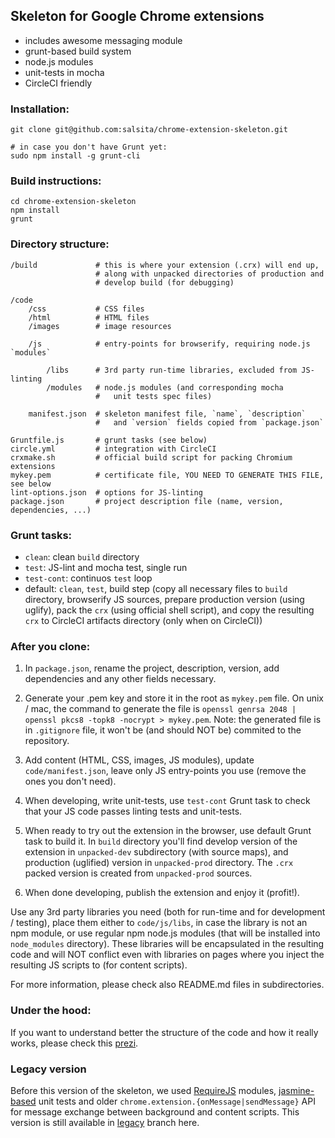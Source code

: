 ## Skeleton for Google Chrome extensions

* includes awesome messaging module
* grunt-based build system
* node.js modules
* unit-tests in mocha
* CircleCI friendly

### Installation:

    git clone git@github.com:salsita/chrome-extension-skeleton.git
    
    # in case you don't have Grunt yet:
    sudo npm install -g grunt-cli

### Build instructions:

    cd chrome-extension-skeleton
    npm install
    grunt

### Directory structure:

    /build             # this is where your extension (.crx) will end up,
                       # along with unpacked directories of production and
                       # develop build (for debugging)
    
    /code
        /css           # CSS files
        /html          # HTML files
        /images        # image resources
    
        /js            # entry-points for browserify, requiring node.js `modules`
    
            /libs      # 3rd party run-time libraries, excluded from JS-linting
            /modules   # node.js modules (and corresponding mocha
                       #   unit tests spec files)
    
        manifest.json  # skeleton manifest file, `name`, `description`
                       #   and `version` fields copied from `package.json`
    
    Gruntfile.js       # grunt tasks (see below)
    circle.yml         # integration with CircleCI
    crxmake.sh         # official build script for packing Chromium extensions
    mykey.pem          # certificate file, YOU NEED TO GENERATE THIS FILE, see below
    lint-options.json  # options for JS-linting
    package.json       # project description file (name, version, dependencies, ...)

### Grunt tasks:

* `clean`: clean `build` directory
* `test`: JS-lint and mocha test, single run
* `test-cont`: continuos `test` loop
* default: `clean`, `test`, build step (copy all necessary files to `build`
  directory, browserify JS sources, prepare production version (using uglify),
  pack the `crx` (using official shell script), and copy the resulting `crx` to
  CircleCI artifacts directory (only when on CircleCI))

### After you clone:

1. In `package.json`, rename the project, description, version, add dependencies
and any other fields necessary.

2. Generate your .pem key and store it in the root as `mykey.pem` file. On
unix / mac, the command to generate the file is
`openssl genrsa 2048 | openssl pkcs8 -topk8 -nocrypt > mykey.pem`.
Note: the generated file is in `.gitignore` file, it won't be (and should NOT
be) commited to the repository.

3. Add content (HTML, CSS, images, JS modules), update `code/manifest.json`,
leave only JS entry-points you use (remove the ones you don't need).

4. When developing, write unit-tests, use `test-cont` Grunt task to check that
your JS code passes linting tests and unit-tests.

5. When ready to try out the extension in the browser, use default Grunt task to
build it. In `build` directory you'll find develop version of the extension in
`unpacked-dev` subdirectory (with source maps), and production (uglified)
version in `unpacked-prod` directory. The `.crx` packed version is created from
`unpacked-prod` sources.

6. When done developing, publish the extension and enjoy it (profit!).

Use any 3rd party libraries you need (both for run-time and for development /
testing), place them either to `code/js/libs`, in case the library is not an npm
module, or use regular npm node.js modules (that will be installed into
`node_modules` directory). These libraries will be encapsulated in the resulting
code and will NOT conflict even with libraries on pages where you inject the
resulting JS scripts to (for content scripts).

For more information, please check also README.md files in subdirectories.

### Under the hood:

If you want to understand better the structure of the code and how it really
works, please check this
[prezi](http://prezi.com/yxj7zs7ixlmw/chrome-extension-skeleton/).

### Legacy version

Before this version of the skeleton, we used [RequireJS](http://requirejs.org/)
modules, [jasmine-based](http://jasmine.github.io/) unit tests and older
`chrome.extension.{onMessage|sendMessage}` API for message exchange between
background and content scripts. This version is still available in
[legacy](https://github.com/salsita/chrome-extension-skeleton/tree/legacy)
branch here.
